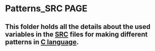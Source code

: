 # Patterns_SRC PAGE

## This folder holds all the details about the used variables in the [SRC](https://github.com/B-M-H-S-Class-XII-Computer-Projects/School_Projects_C/tree/main/src/Patterns_SRC) files for making different patterns in [C language](https://en.wikipedia.org/wiki/C_(programming_language)).
